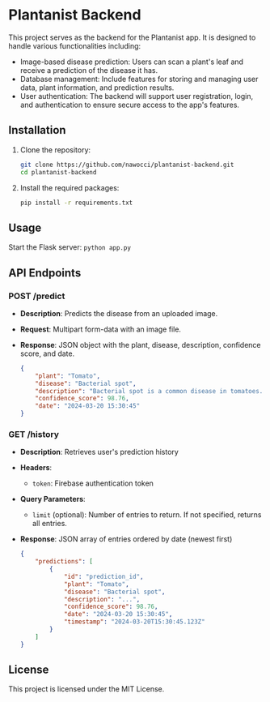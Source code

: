 # Plantanist Backend

This project serves as the backend for the Plantanist app. It is designed to handle various functionalities including:

- Image-based disease prediction: Users can scan a plant's leaf and receive a prediction of the disease it has.
- Database management: Include features for storing and managing user data, plant information, and prediction results.
- User authentication: The backend will support user registration, login, and authentication to ensure secure access to the app's features.
    
## Installation

1. Clone the repository:
    ```sh
    git clone https://github.com/nawocci/plantanist-backend.git
    cd plantanist-backend
    ```

2. Install the required packages:
    ```sh
    pip install -r requirements.txt
    ```

## Usage

Start the Flask server:
    ```
    python app.py
    ```

## API Endpoints

### POST /predict

- **Description**: Predicts the disease from an uploaded image.
- **Request**: Multipart form-data with an image file.
- **Response**: JSON object with the plant, disease, description, confidence score, and date.

    ```json
    {
        "plant": "Tomato",
        "disease": "Bacterial spot",
        "description": "Bacterial spot is a common disease in tomatoes. It is caused by the bacterium Xanthomonas campestris. Symptoms include small, dark spots on the leaves, which may have a yellow halo. The spots may grow in size and merge together, causing the leaves to turn yellow and fall off. The disease is spread through water, so it is important to avoid overhead watering. Copper-based fungicides can be used to control the disease.",
        "confidence_score": 98.76,
        "date": "2024-03-20 15:30:45"
    }
    ```

### GET /history

- **Description**: Retrieves user's prediction history
- **Headers**: 
  - `token`: Firebase authentication token
- **Query Parameters**:
  - `limit` (optional): Number of entries to return. If not specified, returns all entries.
- **Response**: JSON array of entries ordered by date (newest first)

    ```json
    {
        "predictions": [
            {
                "id": "prediction_id",
                "plant": "Tomato",
                "disease": "Bacterial spot",
                "description": "...",
                "confidence_score": 98.76,
                "date": "2024-03-20 15:30:45",
                "timestamp": "2024-03-20T15:30:45.123Z"
            }
        ]
    }
    ```

## License

This project is licensed under the MIT License.